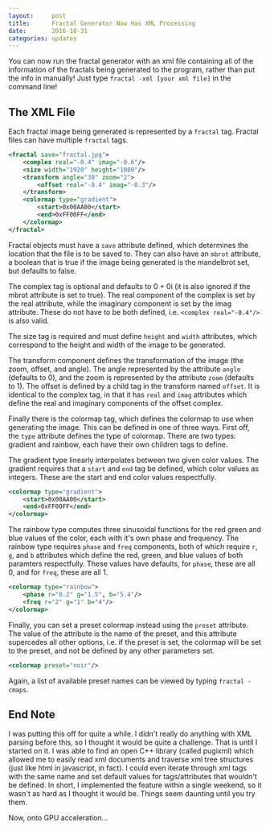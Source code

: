 ```yaml
---
layout:     post
title:      Fractal Generator Now Has XML Processing
date:       2016-10-31
categories: updates
---
```


You can now run the fractal generator with an xml file containing all of the information of the fractals being generated to the program, rather than put the info in manually! Just type `fractal -xml [your xml file]` in the command line!

## The XML File

Each fractal image being generated is represented by a `fractal` tag. Fractal files can have multiple `fractal` tags.

```xml
<fractal save="fractal.jpg">
	<complex real="-0.4" imag="-0.6"/>
	<size width="1920" height="1080"/>
	<transform angle="30" zoom="2">
		<offset real="-0.4" imag="-0.3"/>
	</transform>
	<colormap type="gradient">
		<start>0x00AA00</start>
		<end>0xFF00FF</end>
	</colormap>
</fractal>
```

Fractal objects must have a `save` attribute defined, which determines the location that the file is to be saved to. They can also have an `mbrot` attribute, a boolean that is true if the image being generated is the mandelbrot set, but defaults to false.

The complex tag is optional and defaults to 0 + 0i (it is also ignored if the mbrot attribute is set to true). The real component of the complex is set by the real attribute, while the imaginary component is set by the imag attribute. These do not have to be both defined, i.e. `<complex real="-0.4"/>` is also valid.

The size tag is required and must define `height` and `width` attributes, which correspond to the height and width of the image to be generated.

The transform component defines the transformation of the image (the zoom, offset, and angle). The angle represented by the attribute `angle` (defaults to 0), and the zoom is represented by the attribute `zoom` (defaults to 1). The offset is defined by a child tag in the transform named `offset`. It is identical to the complex tag, in that it has `real` and `imag` attributes which define the real and imaginary components of the offset complex.

Finally there is the colormap tag, which defines the colormap to use when generating the image. This can be defined in one of three ways. First off, the `type` attribute defines the type of colormap. There are two types: gradient and rainbow, each have their own children tags to define. 

The gradient type linearly interpolates between two given color values. The gradient requires that a `start` and `end` tag be defined, which color values as integers. These are the start and end color values respectfully.

```xml
<colormap type="gradient">
	<start>0x00AA00</start>
	<end>0xFF00FF</end>
</colormap>
```

The rainbow type computes three sinusoidal functions for the red green and blue values of the color, each with it's own phase and frequency. The rainbow type requires `phase` and `freq` components, both of which require `r`, `g`, and `b` attributes which define the red, green, and blue values of both paramters respectfully. These values have defaults, for `phase`, these are all 0, and for `freq`, these are all 1.

```xml
<colormap type="rainbow">
	<phase r="0.2" g="1.5", b="5.4"/>
	<freq r="2" g="1" b="4"/>
</colormap>
```

Finally, you can set a preset colormap instead using the `preset` attribute. The value of the attribute is the name of the preset, and this attribute supercedes all other options, i.e. if the preset is set, the colormap will be set to the preset, and not be defined by any other parameters set. 

```xml
<colormap preset="noir"/>
```

Again, a list of available preset names can be viewed by typing `fractal -cmaps`.

## End Note

I was putting this off for quite a while. I didn't really do anything with XML parsing before this, so I thought it would be quite a challenge. That is until I started on it. I was able to find an open C++ library (called pugixml) which allowed me to easily read xml documents and traverse xml tree structures (just like html in javascript, in fact). I could even iterate through xml tags with the same name and set default values for tags/attributes that wouldn't be defined. In short, I implemented the feature within a single weekend, so it wasn't as hard as I thought it would be. Things seem daunting until you try them.

Now, onto GPU acceleration...